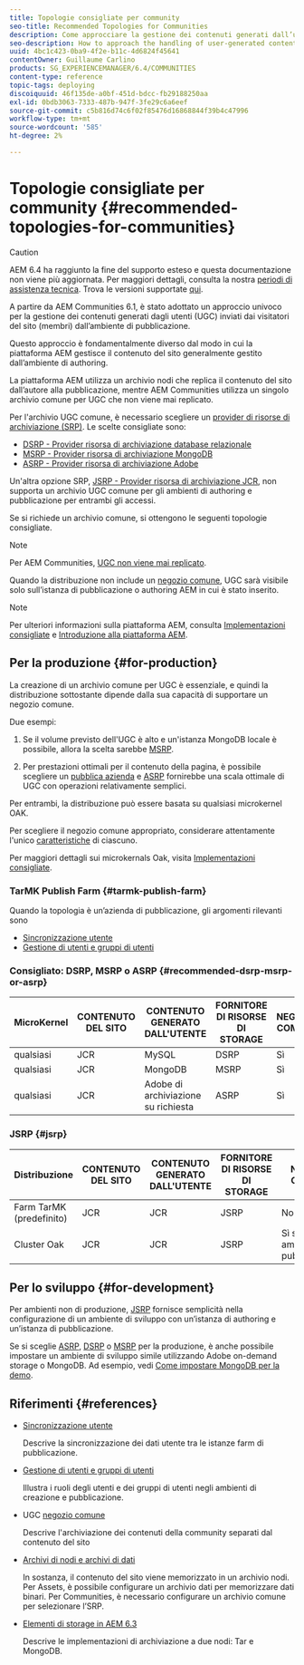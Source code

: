 ```yaml
---
title: Topologie consigliate per community
seo-title: Recommended Topologies for Communities
description: Come approcciare la gestione dei contenuti generati dall’utente (UGC)
seo-description: How to approach the handling of user-generated content (UGC)
uuid: 4bc1c423-0ba9-4f2e-b11c-4d6824f45641
contentOwner: Guillaume Carlino
products: SG_EXPERIENCEMANAGER/6.4/COMMUNITIES
content-type: reference
topic-tags: deploying
discoiquuid: 46f135de-a0bf-451d-bdcc-fb29188250aa
exl-id: 0bdb3063-7333-487b-947f-3fe29c6a6eef
source-git-commit: c5b816d74c6f02f85476d16868844f39b4c47996
workflow-type: tm+mt
source-wordcount: '585'
ht-degree: 2%

---
```


# Topologie consigliate per community {#recommended-topologies-for-communities}

>[!CAUTION]
>
>AEM 6.4 ha raggiunto la fine del supporto esteso e questa documentazione non viene più aggiornata. Per maggiori dettagli, consulta la nostra [periodi di assistenza tecnica](https://helpx.adobe.com/it/support/programs/eol-matrix.html). Trova le versioni supportate [qui](https://experienceleague.adobe.com/docs/).

A partire da AEM Communities 6.1, è stato adottato un approccio univoco per la gestione dei contenuti generati dagli utenti (UGC) inviati dai visitatori del sito (membri) dall’ambiente di pubblicazione.

Questo approccio è fondamentalmente diverso dal modo in cui la piattaforma AEM gestisce il contenuto del sito generalmente gestito dall’ambiente di authoring.

La piattaforma AEM utilizza un archivio nodi che replica il contenuto del sito dall’autore alla pubblicazione, mentre AEM Communities utilizza un singolo archivio comune per UGC che non viene mai replicato.

Per l&#39;archivio UGC comune, è necessario scegliere un [provider di risorse di archiviazione (SRP)](working-with-srp.md). Le scelte consigliate sono:

* [DSRP - Provider risorsa di archiviazione database relazionale](dsrp.md)
* [MSRP - Provider risorsa di archiviazione MongoDB](msrp.md)
* [ASRP - Provider risorsa di archiviazione Adobe](asrp.md)

Un&#39;altra opzione SRP, [JSRP - Provider risorsa di archiviazione JCR](jsrp.md), non supporta un archivio UGC comune per gli ambienti di authoring e pubblicazione per entrambi gli accessi.

Se si richiede un archivio comune, si ottengono le seguenti topologie consigliate.

>[!NOTE]
>
>Per AEM Communities, [UGC non viene mai replicato](working-with-srp.md#ugc-never-replicated).
>
>Quando la distribuzione non include un [negozio comune](working-with-srp.md), UGC sarà visibile solo sull’istanza di pubblicazione o authoring AEM in cui è stato inserito.

>[!NOTE]
>
>Per ulteriori informazioni sulla piattaforma AEM, consulta [Implementazioni consigliate](../../help/sites-deploying/recommended-deploys.md) e [Introduzione alla piattaforma AEM](../../help/sites-deploying/data-store-config.md).

## Per la produzione {#for-production}

La creazione di un archivio comune per UGC è essenziale, e quindi la distribuzione sottostante dipende dalla sua capacità di supportare un negozio comune.

Due esempi:

1) Se il volume previsto dell&#39;UGC è alto e un&#39;istanza MongoDB locale è possibile, allora la scelta sarebbe [MSRP](msrp.md).

2) Per prestazioni ottimali per il contenuto della pagina, è possibile scegliere un [pubblica azienda](../../help/sites-deploying/recommended-deploys.md#tarmk-farm) e [ASRP](asrp.md) fornirebbe una scala ottimale di UGC con operazioni relativamente semplici.

Per entrambi, la distribuzione può essere basata su qualsiasi microkernel OAK.

Per scegliere il negozio comune appropriato, considerare attentamente l&#39;unico [caratteristiche](working-with-srp.md#characteristics-of-srp-options) di ciascuno.

Per maggiori dettagli sui microkernals Oak, visita [Implementazioni consigliate](../../help/sites-deploying/recommended-deploys.md).

### TarMK Publish Farm {#tarmk-publish-farm}

Quando la topologia è un’azienda di pubblicazione, gli argomenti rilevanti sono

* [Sincronizzazione utente](sync.md)
* [Gestione di utenti e gruppi di utenti](users.md)

### Consigliato: DSRP, MSRP o ASRP {#recommended-dsrp-msrp-or-asrp}

| MicroKernel | CONTENUTO DEL SITO | CONTENUTO GENERATO DALL&#39;UTENTE | FORNITORE DI RISORSE DI STORAGE | NEGOZIO COMUNE |
|-------------|------------------------|----------------------------------|---------------------------|---------------|
| qualsiasi | JCR | MySQL | DSRP | Sì |
| qualsiasi | JCR | MongoDB | MSRP | Sì |
| qualsiasi | JCR | Adobe di archiviazione su richiesta | ASRP | Sì |

### JSRP {#jsrp}


| Distribuzione | CONTENUTO DEL SITO | CONTENUTO GENERATO DALL&#39;UTENTE | FORNITORE DI RISORSE DI STORAGE | NEGOZIO COMUNE |
|----------------------|------------------------|----------------------------------|---------------------------|---------------------------------|
| Farm TarMK (predefinito) | JCR | JCR | JSRP | No |
| Cluster Oak | JCR | JCR | JSRP | Sì solo per ambiente di pubblicazione |

## Per lo sviluppo {#for-development}

Per ambienti non di produzione, [JSRP](jsrp.md) fornisce semplicità nella configurazione di un ambiente di sviluppo con un’istanza di authoring e un’istanza di pubblicazione.

Se si sceglie [ASRP](asrp.md), [DSRP](dsrp.md) o [MSRP](msrp.md) per la produzione, è anche possibile impostare un ambiente di sviluppo simile utilizzando Adobe on-demand storage o MongoDB. Ad esempio, vedi [Come impostare MongoDB per la demo](demo-mongo.md).

## Riferimenti {#references}

* [Sincronizzazione utente](sync.md)

   Descrive la sincronizzazione dei dati utente tra le istanze farm di pubblicazione.

* [Gestione di utenti e gruppi di utenti](users.md)

   Illustra i ruoli degli utenti e dei gruppi di utenti negli ambienti di creazione e pubblicazione.

* UGC [negozio comune](working-with-srp.md)

   Descrive l&#39;archiviazione dei contenuti della community separati dal contenuto del sito

* [Archivi di nodi e archivi di dati](../../help/sites-deploying/data-store-config.md)

   In sostanza, il contenuto del sito viene memorizzato in un archivio nodi. Per Assets, è possibile configurare un archivio dati per memorizzare dati binari. Per Communities, è necessario configurare un archivio comune per selezionare l’SRP.

* [Elementi di storage in AEM 6.3](../../help/sites-deploying/storage-elements-in-aem-6.md)

   Descrive le implementazioni di archiviazione a due nodi: Tar e MongoDB.
